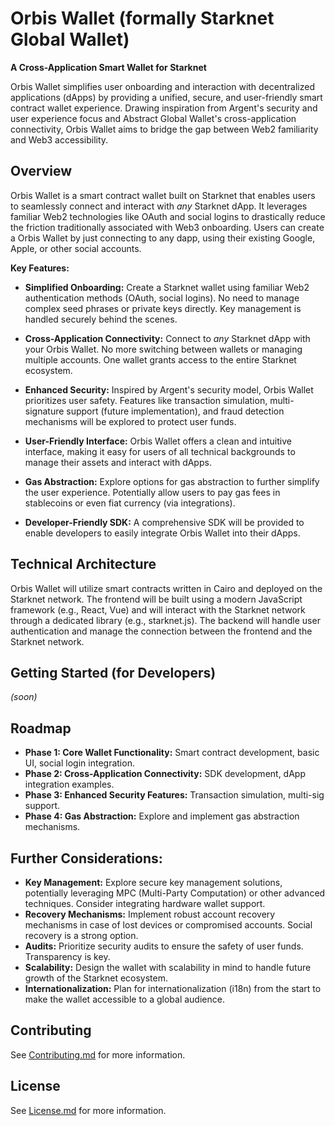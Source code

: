 # Orbis Wallet (formally Starknet Global Wallet)

**A Cross-Application Smart Wallet for Starknet**

Orbis Wallet simplifies user onboarding and interaction with decentralized applications (dApps) by providing a unified, secure, and user-friendly smart contract wallet experience.  Drawing inspiration from Argent's security and user experience focus and Abstract Global Wallet's cross-application connectivity, Orbis Wallet aims to bridge the gap between Web2 familiarity and Web3 accessibility.

## Overview

Orbis Wallet is a smart contract wallet built on Starknet that enables users to seamlessly connect and interact with *any* Starknet dApp.  It leverages familiar Web2 technologies like OAuth and social logins to drastically reduce the friction traditionally associated with Web3 onboarding.  Users can create a Orbis Wallet by just connecting to any dapp, using their existing Google, Apple, or other social accounts.

**Key Features:**

* **Simplified Onboarding:** Create a Starknet wallet using familiar Web2 authentication methods (OAuth, social logins). No need to manage complex seed phrases or private keys directly. Key management is handled securely behind the scenes.

* **Cross-Application Connectivity:** Connect to *any* Starknet dApp with your Orbis Wallet. No more switching between wallets or managing multiple accounts. One wallet grants access to the entire Starknet ecosystem.

* **Enhanced Security:**  Inspired by Argent's security model, Orbis Wallet prioritizes user safety. Features like transaction simulation, multi-signature support (future implementation), and fraud detection mechanisms will be explored to protect user funds.

* **User-Friendly Interface:** Orbis Wallet offers a clean and intuitive interface, making it easy for users of all technical backgrounds to manage their assets and interact with dApps.

* **Gas Abstraction:** Explore options for gas abstraction to further simplify the user experience. Potentially allow users to pay gas fees in stablecoins or even fiat currency (via integrations).

* **Developer-Friendly SDK:** A comprehensive SDK will be provided to enable developers to easily integrate Orbis Wallet into their dApps.

## Technical Architecture

Orbis Wallet will utilize smart contracts written in Cairo and deployed on the Starknet network. The frontend will be built using a modern JavaScript framework (e.g., React, Vue) and will interact with the Starknet network through a dedicated library (e.g., starknet.js). The backend will handle user authentication and manage the connection between the frontend and the Starknet network.

## Getting Started (for Developers)

*(soon)*

## Roadmap

* **Phase 1: Core Wallet Functionality:** Smart contract development, basic UI, social login integration.
* **Phase 2: Cross-Application Connectivity:** SDK development, dApp integration examples.
* **Phase 3: Enhanced Security Features:** Transaction simulation, multi-sig support.
* **Phase 4: Gas Abstraction:** Explore and implement gas abstraction mechanisms.

## Further Considerations:

* **Key Management:** Explore secure key management solutions, potentially leveraging MPC (Multi-Party Computation) or other advanced techniques.  Consider integrating hardware wallet support.
* **Recovery Mechanisms:** Implement robust account recovery mechanisms in case of lost devices or compromised accounts.  Social recovery is a strong option.
* **Audits:** Prioritize security audits to ensure the safety of user funds.  Transparency is key.
* **Scalability:** Design the wallet with scalability in mind to handle future growth of the Starknet ecosystem.
* **Internationalization:** Plan for internationalization (i18n) from the start to make the wallet accessible to a global audience.

## Contributing

See [Contributing.md](Contributing.md) for more information.

## License

See [License.md](License.md) for more information.
